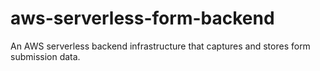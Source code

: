 # aws-serverless-form-backend
An AWS serverless backend infrastructure that captures and stores form submission data.
